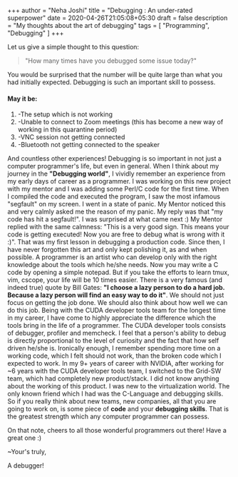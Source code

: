+++
author = "Neha Joshi"
title = "Debugging : An under-rated superpower"
date = 2020-04-26T21:05:08+05:30
draft = false
description = "My thoughts about the art of debugging"
tags = [
    "Programming",
    "Debugging"
]
+++

Let us give a simple thought to this question:
>"How many times have you debugged some issue today?"

You would be surprised that the number will be quite large than what you had initially expected. Debugging is such an important skill to possess. 
#### May it be:
1. -The setup which is not working
2. -Unable to connect to Zoom meetings (this has become a new way of working in this quarantine period)
3. -VNC session not getting connected
4. -Bluetooth not getting connected to the speaker

And countless other experiences! Debugging is so important in not just a computer programmer's life, but even in general. When I think about my journey in the **"Debugging world"**, I vividly remember an experience from my early days of career as a programmer. I was working on this new project with my mentor and I was adding some Perl/C code for the first time. When I compiled the code and executed the program, I saw the most infamous "segfault" on my screen. I went in a state of panic. My Mentor noticed this and very calmly asked me the reason of my panic. My reply was that "my code has hit a segfault!". I was surprised at what came next :) My Mentor replied with the same calmness: "This is a very good sign. This means your code is getting executed! Now you are free to debug what is wrong with it :)". That was my first lesson in debugging a production code.
Since then, I have never forgotten this art and only kept polishing it, as and when possible. A programmer is an artist who can develop only with the right knowledge about the tools which he/she needs. Now you may write a C code by opening a simple notepad. But if you take the efforts to learn tmux, vim, cscope, your life will be 10 times easier. There is a very famous (and indeed true) quote by Bill Gates: **"I choose a lazy person to do a hard job. Because a lazy person will find an easy way to do it"**. We should not just focus on getting the job done. We should also think about how well we can do this job. Being with the CUDA developer tools team for the longest time in my career, I have come to highly appreciate the difference which the tools bring in the life of a programmer. The CUDA developer tools consists of debugger, profiler and memcheck.
I feel that a person's ability to debug is directly proportional to the level of curiosity and the fact that how self driven he/she is. Ironically enough, I remember spending more time on a working code, which I felt should not work, than the broken code which I expected to work.
In my 9+ years of career with NVIDIA, after working for ~6 years with the CUDA developer tools team, I switched to the Grid-SW team, which had completely new product/stack. I did not know anything about the working of this product. I was new to the virtualization world. The only known friend which I had was the C-Language and debugging skills. So if you really think about new teams, new companies, all that you are going to work on, is some piece of **code** and your **debugging skills**. That is the greatest strength which any computer programmer can possess.

On that note, cheers to all those wonderful programmers out there! Have a great one :)

~Your's truly,

A debugger!